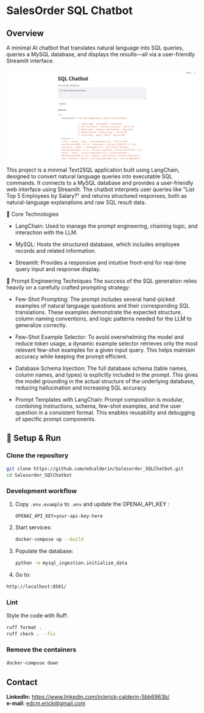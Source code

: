 # SalesOrder SQL Chatbot


## Overview
A minimal AI chatbot that translates natural language into SQL queries, queries a MySQL database, and displays the results—all via a user-friendly Streamlit interface.

![home](images/home.png)

This project is a minimal Text2SQL application built using LangChain, designed to convert natural language queries into executable SQL commands. It connects to a MySQL database and provides a user-friendly web interface using Streamlit. The chatbot interprets user queries like "List Top 5 Employees by Salary?" and returns structured responses, both as natural-language explanations and raw SQL result data.

🔧 Core Technologies
* LangChain: Used to manage the prompt engineering, chaining logic, and interaction with the LLM.

* MySQL: Hosts the structured database, which includes employee records and related information.

* Streamlit: Provides a responsive and intuitive front-end for real-time query input and response display.

🧠 Prompt Engineering Techniques
The success of the SQL generation relies heavily on a carefully crafted prompting strategy:

* Few-Shot Prompting:
The prompt includes several hand-picked examples of natural language questions and their corresponding SQL translations.
These examples demonstrate the expected structure, column naming conventions, and logic patterns needed for the LLM to generalize correctly.

* Few-Shot Example Selector:
To avoid overwhelming the model and reduce token usage, a dynamic example selector retrieves only the most relevant few-shot examples for a given input query.
This helps maintain accuracy while keeping the prompt efficient.

* Database Schema Injection:
The full database schema (table names, column names, and types) is explicitly included in the prompt.
This gives the model grounding in the actual structure of the underlying database, reducing hallucination and increasing SQL accuracy.

* Prompt Templates with LangChain:
Prompt composition is modular, combining instructions, schema, few-shot examples, and the user question in a consistent format.
This enables reusability and debugging of specific prompt components.

## 🚀 Setup & Run

### Clone the repository
```bash
git clone https://github.com/edcalderin/Salesorder_SQLChatbot.git
cd Salesorder_SQlChatbot
```

### Development workflow
1. Copy `.env.example` to `.env` and update the OPENAI_API_KEY  :

    ```   
    OPENAI_API_KEY=your-api-key-here
    ```

2. Start services:

    ```bash
    docker-compose up --build
    ```

3. Populate the database:

    ```bash
    python -m mysql_ingestion.initialize_data
    ```

4. Go to:

```bash
http://localhost:8501/
```

### Lint
Style the code with Ruff:

```bash
ruff format .
ruff check . --fix
```
### Remove the containers

```bash
docker-compose down
```

## Contact
**LinkedIn:** https://www.linkedin.com/in/erick-calderin-5bb6963b/  
**e-mail:** edcm.erick@gmail.com
